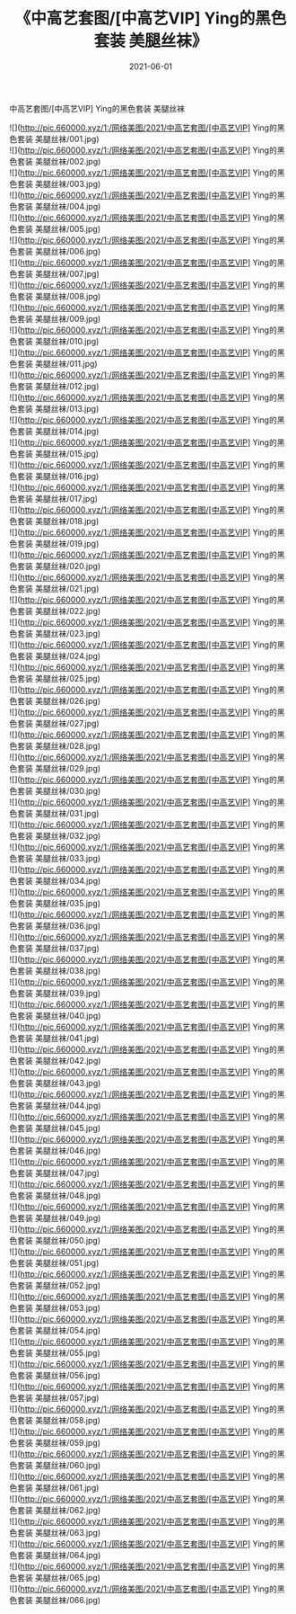 ﻿---
layout: post
title:  《中高艺套图/[中高艺VIP] Ying的黑色套装 美腿丝袜》
date:   2021-06-01
img: http://pic.660000.xyz/1:/网络美图/2021/中高艺套图/[中高艺VIP] Ying的黑色套装 美腿丝袜/000.jpg
categories: [美女, 清纯, 唯美]
---

中高艺套图/[中高艺VIP] Ying的黑色套装 美腿丝袜

 ![](http://pic.660000.xyz/1:/网络美图/2021/中高艺套图/[中高艺VIP] Ying的黑色套装 美腿丝袜/001.jpg) <br>![](http://pic.660000.xyz/1:/网络美图/2021/中高艺套图/[中高艺VIP] Ying的黑色套装 美腿丝袜/002.jpg) <br>![](http://pic.660000.xyz/1:/网络美图/2021/中高艺套图/[中高艺VIP] Ying的黑色套装 美腿丝袜/003.jpg) <br>![](http://pic.660000.xyz/1:/网络美图/2021/中高艺套图/[中高艺VIP] Ying的黑色套装 美腿丝袜/004.jpg) <br>![](http://pic.660000.xyz/1:/网络美图/2021/中高艺套图/[中高艺VIP] Ying的黑色套装 美腿丝袜/005.jpg) <br>![](http://pic.660000.xyz/1:/网络美图/2021/中高艺套图/[中高艺VIP] Ying的黑色套装 美腿丝袜/006.jpg) <br>![](http://pic.660000.xyz/1:/网络美图/2021/中高艺套图/[中高艺VIP] Ying的黑色套装 美腿丝袜/007.jpg) <br>![](http://pic.660000.xyz/1:/网络美图/2021/中高艺套图/[中高艺VIP] Ying的黑色套装 美腿丝袜/008.jpg) <br>![](http://pic.660000.xyz/1:/网络美图/2021/中高艺套图/[中高艺VIP] Ying的黑色套装 美腿丝袜/009.jpg) <br>![](http://pic.660000.xyz/1:/网络美图/2021/中高艺套图/[中高艺VIP] Ying的黑色套装 美腿丝袜/010.jpg) <br>![](http://pic.660000.xyz/1:/网络美图/2021/中高艺套图/[中高艺VIP] Ying的黑色套装 美腿丝袜/011.jpg) <br>![](http://pic.660000.xyz/1:/网络美图/2021/中高艺套图/[中高艺VIP] Ying的黑色套装 美腿丝袜/012.jpg) <br>![](http://pic.660000.xyz/1:/网络美图/2021/中高艺套图/[中高艺VIP] Ying的黑色套装 美腿丝袜/013.jpg) <br>![](http://pic.660000.xyz/1:/网络美图/2021/中高艺套图/[中高艺VIP] Ying的黑色套装 美腿丝袜/014.jpg) <br>![](http://pic.660000.xyz/1:/网络美图/2021/中高艺套图/[中高艺VIP] Ying的黑色套装 美腿丝袜/015.jpg) <br>![](http://pic.660000.xyz/1:/网络美图/2021/中高艺套图/[中高艺VIP] Ying的黑色套装 美腿丝袜/016.jpg) <br>![](http://pic.660000.xyz/1:/网络美图/2021/中高艺套图/[中高艺VIP] Ying的黑色套装 美腿丝袜/017.jpg) <br>![](http://pic.660000.xyz/1:/网络美图/2021/中高艺套图/[中高艺VIP] Ying的黑色套装 美腿丝袜/018.jpg) <br>![](http://pic.660000.xyz/1:/网络美图/2021/中高艺套图/[中高艺VIP] Ying的黑色套装 美腿丝袜/019.jpg) <br>![](http://pic.660000.xyz/1:/网络美图/2021/中高艺套图/[中高艺VIP] Ying的黑色套装 美腿丝袜/020.jpg) <br>![](http://pic.660000.xyz/1:/网络美图/2021/中高艺套图/[中高艺VIP] Ying的黑色套装 美腿丝袜/021.jpg) <br>![](http://pic.660000.xyz/1:/网络美图/2021/中高艺套图/[中高艺VIP] Ying的黑色套装 美腿丝袜/022.jpg) <br>![](http://pic.660000.xyz/1:/网络美图/2021/中高艺套图/[中高艺VIP] Ying的黑色套装 美腿丝袜/023.jpg) <br>![](http://pic.660000.xyz/1:/网络美图/2021/中高艺套图/[中高艺VIP] Ying的黑色套装 美腿丝袜/024.jpg) <br>![](http://pic.660000.xyz/1:/网络美图/2021/中高艺套图/[中高艺VIP] Ying的黑色套装 美腿丝袜/025.jpg) <br>![](http://pic.660000.xyz/1:/网络美图/2021/中高艺套图/[中高艺VIP] Ying的黑色套装 美腿丝袜/026.jpg) <br>![](http://pic.660000.xyz/1:/网络美图/2021/中高艺套图/[中高艺VIP] Ying的黑色套装 美腿丝袜/027.jpg) <br>![](http://pic.660000.xyz/1:/网络美图/2021/中高艺套图/[中高艺VIP] Ying的黑色套装 美腿丝袜/028.jpg) <br>![](http://pic.660000.xyz/1:/网络美图/2021/中高艺套图/[中高艺VIP] Ying的黑色套装 美腿丝袜/029.jpg) <br>![](http://pic.660000.xyz/1:/网络美图/2021/中高艺套图/[中高艺VIP] Ying的黑色套装 美腿丝袜/030.jpg) <br>![](http://pic.660000.xyz/1:/网络美图/2021/中高艺套图/[中高艺VIP] Ying的黑色套装 美腿丝袜/031.jpg) <br>![](http://pic.660000.xyz/1:/网络美图/2021/中高艺套图/[中高艺VIP] Ying的黑色套装 美腿丝袜/032.jpg) <br>![](http://pic.660000.xyz/1:/网络美图/2021/中高艺套图/[中高艺VIP] Ying的黑色套装 美腿丝袜/033.jpg) <br>![](http://pic.660000.xyz/1:/网络美图/2021/中高艺套图/[中高艺VIP] Ying的黑色套装 美腿丝袜/034.jpg) <br>![](http://pic.660000.xyz/1:/网络美图/2021/中高艺套图/[中高艺VIP] Ying的黑色套装 美腿丝袜/035.jpg) <br>![](http://pic.660000.xyz/1:/网络美图/2021/中高艺套图/[中高艺VIP] Ying的黑色套装 美腿丝袜/036.jpg) <br>![](http://pic.660000.xyz/1:/网络美图/2021/中高艺套图/[中高艺VIP] Ying的黑色套装 美腿丝袜/037.jpg) <br>![](http://pic.660000.xyz/1:/网络美图/2021/中高艺套图/[中高艺VIP] Ying的黑色套装 美腿丝袜/038.jpg) <br>![](http://pic.660000.xyz/1:/网络美图/2021/中高艺套图/[中高艺VIP] Ying的黑色套装 美腿丝袜/039.jpg) <br>![](http://pic.660000.xyz/1:/网络美图/2021/中高艺套图/[中高艺VIP] Ying的黑色套装 美腿丝袜/040.jpg) <br>![](http://pic.660000.xyz/1:/网络美图/2021/中高艺套图/[中高艺VIP] Ying的黑色套装 美腿丝袜/041.jpg) <br>![](http://pic.660000.xyz/1:/网络美图/2021/中高艺套图/[中高艺VIP] Ying的黑色套装 美腿丝袜/042.jpg) <br>![](http://pic.660000.xyz/1:/网络美图/2021/中高艺套图/[中高艺VIP] Ying的黑色套装 美腿丝袜/043.jpg) <br>![](http://pic.660000.xyz/1:/网络美图/2021/中高艺套图/[中高艺VIP] Ying的黑色套装 美腿丝袜/044.jpg) <br>![](http://pic.660000.xyz/1:/网络美图/2021/中高艺套图/[中高艺VIP] Ying的黑色套装 美腿丝袜/045.jpg) <br>![](http://pic.660000.xyz/1:/网络美图/2021/中高艺套图/[中高艺VIP] Ying的黑色套装 美腿丝袜/046.jpg) <br>![](http://pic.660000.xyz/1:/网络美图/2021/中高艺套图/[中高艺VIP] Ying的黑色套装 美腿丝袜/047.jpg) <br>![](http://pic.660000.xyz/1:/网络美图/2021/中高艺套图/[中高艺VIP] Ying的黑色套装 美腿丝袜/048.jpg) <br>![](http://pic.660000.xyz/1:/网络美图/2021/中高艺套图/[中高艺VIP] Ying的黑色套装 美腿丝袜/049.jpg) <br>![](http://pic.660000.xyz/1:/网络美图/2021/中高艺套图/[中高艺VIP] Ying的黑色套装 美腿丝袜/050.jpg) <br>![](http://pic.660000.xyz/1:/网络美图/2021/中高艺套图/[中高艺VIP] Ying的黑色套装 美腿丝袜/051.jpg) <br>![](http://pic.660000.xyz/1:/网络美图/2021/中高艺套图/[中高艺VIP] Ying的黑色套装 美腿丝袜/052.jpg) <br>![](http://pic.660000.xyz/1:/网络美图/2021/中高艺套图/[中高艺VIP] Ying的黑色套装 美腿丝袜/053.jpg) <br>![](http://pic.660000.xyz/1:/网络美图/2021/中高艺套图/[中高艺VIP] Ying的黑色套装 美腿丝袜/054.jpg) <br>![](http://pic.660000.xyz/1:/网络美图/2021/中高艺套图/[中高艺VIP] Ying的黑色套装 美腿丝袜/055.jpg) <br>![](http://pic.660000.xyz/1:/网络美图/2021/中高艺套图/[中高艺VIP] Ying的黑色套装 美腿丝袜/056.jpg) <br>![](http://pic.660000.xyz/1:/网络美图/2021/中高艺套图/[中高艺VIP] Ying的黑色套装 美腿丝袜/057.jpg) <br>![](http://pic.660000.xyz/1:/网络美图/2021/中高艺套图/[中高艺VIP] Ying的黑色套装 美腿丝袜/058.jpg) <br>![](http://pic.660000.xyz/1:/网络美图/2021/中高艺套图/[中高艺VIP] Ying的黑色套装 美腿丝袜/059.jpg) <br>![](http://pic.660000.xyz/1:/网络美图/2021/中高艺套图/[中高艺VIP] Ying的黑色套装 美腿丝袜/060.jpg) <br>![](http://pic.660000.xyz/1:/网络美图/2021/中高艺套图/[中高艺VIP] Ying的黑色套装 美腿丝袜/061.jpg) <br>![](http://pic.660000.xyz/1:/网络美图/2021/中高艺套图/[中高艺VIP] Ying的黑色套装 美腿丝袜/062.jpg) <br>![](http://pic.660000.xyz/1:/网络美图/2021/中高艺套图/[中高艺VIP] Ying的黑色套装 美腿丝袜/063.jpg) <br>![](http://pic.660000.xyz/1:/网络美图/2021/中高艺套图/[中高艺VIP] Ying的黑色套装 美腿丝袜/064.jpg) <br>![](http://pic.660000.xyz/1:/网络美图/2021/中高艺套图/[中高艺VIP] Ying的黑色套装 美腿丝袜/065.jpg) <br>![](http://pic.660000.xyz/1:/网络美图/2021/中高艺套图/[中高艺VIP] Ying的黑色套装 美腿丝袜/066.jpg) <br>